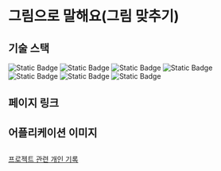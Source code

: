 # 그림으로 말해요(그림 맞추기)

## 기술 스택
<img alt="Static Badge" src="https://img.shields.io/badge/Spring-darkgreen?logo=spring">
<img alt="Static Badge" src="https://img.shields.io/badge/Spring_boot-green?logo=springboot&logoColor=grey">
<img alt="Static Badge" src="https://img.shields.io/badge/Thymeleaf-lightgreen?logo=thymeleaf">
<img alt="Static Badge" src="https://img.shields.io/badge/MySQL-lightcyan?logo=mysql">
<img alt="Static Badge" src="https://img.shields.io/badge/websocket-orange">
<img alt="Static Badge" src="https://img.shields.io/badge/Javascript-yellow?logo=javascript&logoColor=white">
<img alt="Static Badge" src="https://img.shields.io/badge/Bootstrap-7952B3?logo=bootstrap&logoColor=white">

## 페이지 링크

## 어플리케이션 이미지

## 




[프로젝트 관련 개인 기록](doc/project.md)
